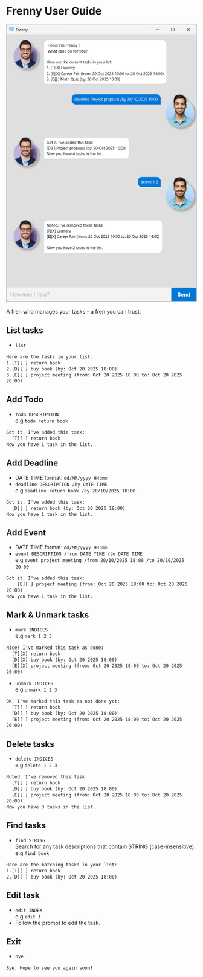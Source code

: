 # Frenny User Guide

![Ui.png](Ui.png)  

A fren who manages your tasks - a fren you can trust.
 
## List tasks
- `list`  
```
Here are the tasks in your list:
1.[T][ ] return book
2.[D][ ] buy book (by: Oct 20 2025 18:00)
3.[E][ ] project meeting (from: Oct 20 2025 18:00 to: Oct 20 2025 20:00)
```

## Add Todo
- `todo DESCRIPTION`  
e.g `todo return book`  
```
Got it. I've added this task:
  [T][ ] return book
Now you have 1 task in the list.
```

## Add Deadline

- DATE TIME format: `dd/MM/yyyy HH:mm`
- `deadline DESCRIPTION /by DATE TIME`  
e.g `deadline return book /by 20/10/2025 18:00`
```  
Got it. I've added this task:
  [D][ ] return book (by: Oct 20 2025 18:00)
Now you have 1 task in the list.
```

## Add Event

- DATE TIME format: `dd/MM/yyyy HH:mm`
- `event DESCRIPTION /from DATE TIME /to DATE TIME`  
e.g `event project meeting /from 20/10/2025 18:00 /to 20/10/2025 20:00`  
```
Got it. I've added this task:
    [E][ ] project meeting (from: Oct 20 2025 18:00 to: Oct 20 2025 20:00)
Now you have 1 task in the list.
```

## Mark & Unmark tasks
- `mark INDICES`  
e.g `mark 1 2 3`  
```
Nice! I've marked this task as done:
  [T][X] return book
  [D][X] buy book (by: Oct 20 2025 18:00)
  [E][X] project meeting (from: Oct 20 2025 18:00 to: Oct 20 2025 20:00)
```  
- `unmark INDICES`  
e.g `unmark 1 2 3`  
```
OK, I've marked this task as not done yet:
  [T][ ] return book
  [D][ ] buy book (by: Oct 20 2025 18:00)
  [E][ ] project meeting (from: Oct 20 2025 18:00 to: Oct 20 2025 20:00)
```

## Delete tasks
- `delete INDICES`  
e.g `delete 1 2 3`  
```
Noted. I've removed this task:
  [T][ ] return book
  [D][ ] buy book (by: Oct 20 2025 18:00)
  [E][ ] project meeting (from: Oct 20 2025 18:00 to: Oct 20 2025 20:00)
Now you have 0 tasks in the list.
```

## Find tasks
- `find STRING`  
Search for any task descriptions that contain STRING (case-insensitive).  
e.g `find book`  
```
Here are the matching tasks in your list:
1.[T][ ] return book
2.[D][ ] buy book (by: Oct 20 2025 18:00)
```

## Edit task
- `edit INDEX`  
e.g `edit 1`  
- Follow the prompt to edit the task.

## Exit
- `bye`  
```
Bye. Hope to see you again soon!
```